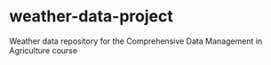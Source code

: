 # weather-data-project
Weather data repository for the Comprehensive Data Management in Agriculture course

